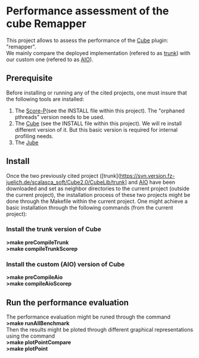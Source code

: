# Performance assessment of the cube Remapper
This project allows to assess the performance of the [Cube](http://www.scalasca.org/software/cube-4.x/download.html) plugin: "remapper".</br>
We mainly compare the deployed implementation (refered to as [trunk](https://svn.version.fz-juelich.de/scalasca_soft/Cube2.0/CubeLib/trunk)) with our custom one (refered to as [AIO](https://svn.version.fz-juelich.de/scalasca_soft/Cube2.0/CubeLib/branches/DEV-SL-AIO)). </br>

## Prerequisite
Before installing or running any of the cited projects, one must insure that the following tools are installed:
  1. The [Score-P](http://www.vi-hps.org/projects/score-p/)(see the INSTALL file within this project).  The "orphaned pthreads" version needs to be used.</br>
  2. The [Cube](http://www.scalasca.org/software/cube-4.x/download.html) (see the INSTALL file within this project).  We will re install different version of it.   But this basic version is required for internal profiling needs.</br>
  3. The [Jube](http://www.fz-juelich.de/ias/jsc/EN/Expertise/Support/Software/JUBE/JUBE2/_node.html)</br>

## Install
Once the two previously cited project ([trunk](https://svn.version.fz-juelich.de/scalasca_soft/Cube2.0/CubeLib/trunk] and [AIO](https://svn.version.fz-juelich.de/scalasca_soft/Cube2.0/CubeLib/branches/DEV-SL-AIO]) have been downloaded and set as neighbor directories to the current project (outside the current project), the installation process of these two projects might be done through the Makefile within the current project.   One might achieve a basic installation through the following commands (from the current project):

### Install the trunk version of Cube
**>make preCompileTrunk**   </br>
**>make compileTrunkScorep** </br> 

### Install the custom (AIO) version of Cube
**>make preCompileAio**        </br>
**>make compileAioScorep**     </br>

## Run the performance evaluation
The performance evaluation might be runed through the command </br>
**>make runAllBenchmark** </br>
Then the results might be ploted through different graphical representations using the command </br>
**>make plotPointCompare** </br>
**>make plotPoint** </br>
